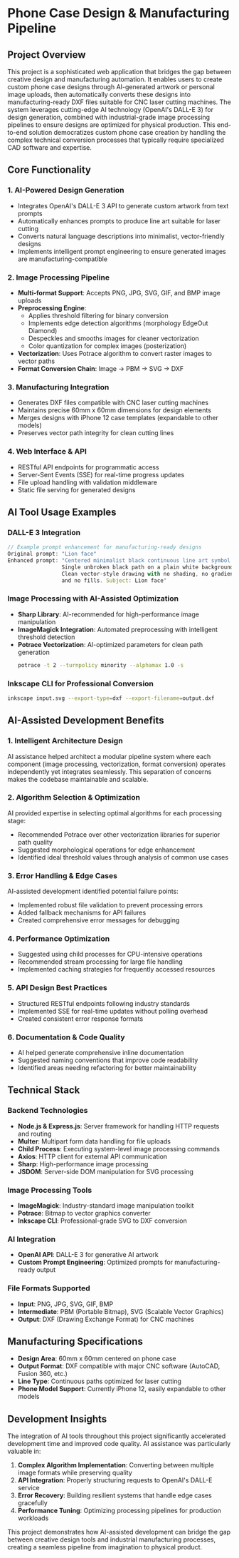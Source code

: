 # Phone Case Design & Manufacturing Pipeline

## Project Overview

This project is a sophisticated web application that bridges the gap between creative design and manufacturing automation. It enables users to create custom phone case designs through AI-generated artwork or personal image uploads, then automatically converts these designs into manufacturing-ready DXF files suitable for CNC laser cutting machines. The system leverages cutting-edge AI technology (OpenAI's DALL-E 3) for design generation, combined with industrial-grade image processing pipelines to ensure designs are optimized for physical production. This end-to-end solution democratizes custom phone case creation by handling the complex technical conversion processes that typically require specialized CAD software and expertise.

## Core Functionality

### 1. **AI-Powered Design Generation**
- Integrates OpenAI's DALL-E 3 API to generate custom artwork from text prompts
- Automatically enhances prompts to produce line art suitable for laser cutting
- Converts natural language descriptions into minimalist, vector-friendly designs
- Implements intelligent prompt engineering to ensure generated images are manufacturing-compatible

### 2. **Image Processing Pipeline**
- **Multi-format Support**: Accepts PNG, JPG, SVG, GIF, and BMP image uploads
- **Preprocessing Engine**: 
  - Applies threshold filtering for binary conversion
  - Implements edge detection algorithms (morphology EdgeOut Diamond)
  - Despeckles and smooths images for cleaner vectorization
  - Color quantization for complex images (posterization)
- **Vectorization**: Uses Potrace algorithm to convert raster images to vector paths
- **Format Conversion Chain**: Image → PBM → SVG → DXF

### 3. **Manufacturing Integration**
- Generates DXF files compatible with CNC laser cutting machines
- Maintains precise 60mm x 60mm dimensions for design elements
- Merges designs with iPhone 12 case templates (expandable to other models)
- Preserves vector path integrity for clean cutting lines

### 4. **Web Interface & API**
- RESTful API endpoints for programmatic access
- Server-Sent Events (SSE) for real-time progress updates
- File upload handling with validation middleware
- Static file serving for generated designs

## AI Tool Usage Examples

### DALL-E 3 Integration
```javascript
// Example prompt enhancement for manufacturing-ready designs
Original prompt: "Lion face"
Enhanced prompt: "Centered minimalist black continuous line art symbol. 
                 Single unbroken black path on a plain white background. 
                 Clean vector-style drawing with no shading, no gradients, 
                 and no fills. Subject: Lion face"
```

### Image Processing with AI-Assisted Optimization
- **Sharp Library**: AI-recommended for high-performance image manipulation
- **ImageMagick Integration**: Automated preprocessing with intelligent threshold detection
- **Potrace Vectorization**: AI-optimized parameters for clean path generation
  ```bash
  potrace -t 2 --turnpolicy minority --alphamax 1.0 -s
  ```

### Inkscape CLI for Professional Conversion
```bash
inkscape input.svg --export-type=dxf --export-filename=output.dxf
```

## AI-Assisted Development Benefits

### 1. **Intelligent Architecture Design**
AI assistance helped architect a modular pipeline system where each component (image processing, vectorization, format conversion) operates independently yet integrates seamlessly. This separation of concerns makes the codebase maintainable and scalable.

### 2. **Algorithm Selection & Optimization**
AI provided expertise in selecting optimal algorithms for each processing stage:
- Recommended Potrace over other vectorization libraries for superior path quality
- Suggested morphological operations for edge enhancement
- Identified ideal threshold values through analysis of common use cases

### 3. **Error Handling & Edge Cases**
AI-assisted development identified potential failure points:
- Implemented robust file validation to prevent processing errors
- Added fallback mechanisms for API failures
- Created comprehensive error messages for debugging

### 4. **Performance Optimization**
- Suggested using child processes for CPU-intensive operations
- Recommended stream processing for large file handling
- Implemented caching strategies for frequently accessed resources

### 5. **API Design Best Practices**
- Structured RESTful endpoints following industry standards
- Implemented SSE for real-time updates without polling overhead
- Created consistent error response formats

### 6. **Documentation & Code Quality**
- AI helped generate comprehensive inline documentation
- Suggested naming conventions that improve code readability
- Identified areas needing refactoring for better maintainability

## Technical Stack

### Backend Technologies
- **Node.js & Express.js**: Server framework for handling HTTP requests and routing
- **Multer**: Multipart form data handling for file uploads
- **Child Process**: Executing system-level image processing commands
- **Axios**: HTTP client for external API communication
- **Sharp**: High-performance image processing
- **JSDOM**: Server-side DOM manipulation for SVG processing

### Image Processing Tools
- **ImageMagick**: Industry-standard image manipulation toolkit
- **Potrace**: Bitmap to vector graphics converter
- **Inkscape CLI**: Professional-grade SVG to DXF conversion

### AI Integration
- **OpenAI API**: DALL-E 3 for generative AI artwork
- **Custom Prompt Engineering**: Optimized prompts for manufacturing-ready output

### File Formats Supported
- **Input**: PNG, JPG, SVG, GIF, BMP
- **Intermediate**: PBM (Portable Bitmap), SVG (Scalable Vector Graphics)
- **Output**: DXF (Drawing Exchange Format) for CNC machines

## Manufacturing Specifications

- **Design Area**: 60mm x 60mm centered on phone case
- **Output Format**: DXF compatible with major CNC software (AutoCAD, Fusion 360, etc.)
- **Line Type**: Continuous paths optimized for laser cutting
- **Phone Model Support**: Currently iPhone 12, easily expandable to other models

## Development Insights

The integration of AI tools throughout this project significantly accelerated development time and improved code quality. AI assistance was particularly valuable in:

1. **Complex Algorithm Implementation**: Converting between multiple image formats while preserving quality
2. **API Integration**: Properly structuring requests to OpenAI's DALL-E service
3. **Error Recovery**: Building resilient systems that handle edge cases gracefully
4. **Performance Tuning**: Optimizing processing pipelines for production workloads

This project demonstrates how AI-assisted development can bridge the gap between creative design tools and industrial manufacturing processes, creating a seamless pipeline from imagination to physical product.